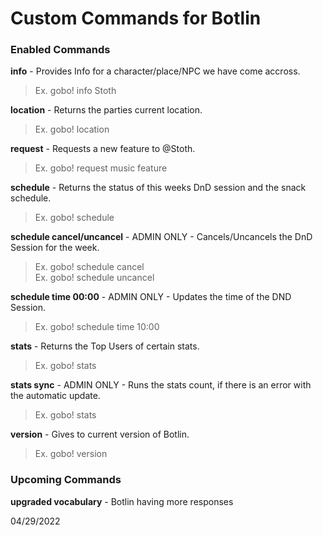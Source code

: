 # Custom Commands for Botlin
### Enabled Commands

**info** - Provides Info for a character/place/NPC we have come accross.
> Ex. gobo! info Stoth

**location** - Returns the parties current location.
> Ex. gobo! location

**request** - Requests a new feature to @Stoth.
> Ex. gobo! request music feature

**schedule** - Returns the status of this weeks DnD session and the snack schedule.
> Ex. gobo! schedule

**schedule cancel/uncancel** - ADMIN ONLY - Cancels/Uncancels the DnD Session for the week.
> Ex. gobo! schedule cancel<br>
Ex. gobo! schedule uncancel

**schedule time 00:00** - ADMIN ONLY - Updates the time of the DND Session.
> Ex. gobo! schedule time 10:00

**stats** - Returns the Top Users of certain stats.
> Ex. gobo! stats

**stats sync** - ADMIN ONLY - Runs the stats count, if there is an error with the automatic update.
> Ex. gobo! stats

**version** - Gives to current version of Botlin.
> Ex. gobo! version

### Upcoming Commands

**upgraded vocabulary** - Botlin having more responses

04/29/2022